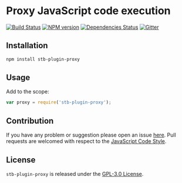 Proxy JavaScript code execution
===============================

[![Build Status](https://img.shields.io/travis/stbsdk/plugin-proxy.svg?style=flat-square)](https://travis-ci.org/stbsdk/plugin-proxy)
[![NPM version](https://img.shields.io/npm/v/stb-plugin-proxy.svg?style=flat-square)](https://www.npmjs.com/package/stb-plugin-proxy)
[![Dependencies Status](https://img.shields.io/david/stbsdk/plugin-proxy.svg?style=flat-square)](https://david-dm.org/stbsdk/plugin-proxy)
[![Gitter](https://img.shields.io/badge/gitter-join%20chat-blue.svg?style=flat-square)](https://gitter.im/DarkPark/stbsdk)


## Installation ##

```bash
npm install stb-plugin-proxy
```


## Usage ##

Add to the scope:

```js
var proxy = require('stb-plugin-proxy');
```


## Contribution ##

If you have any problem or suggestion please open an issue [here](https://github.com/stbsdk/plugin-proxy/issues).
Pull requests are welcomed with respect to the [JavaScript Code Style](https://github.com/DarkPark/jscs).


## License ##

`stb-plugin-proxy` is released under the [GPL-3.0 License](http://opensource.org/licenses/GPL-3.0).
